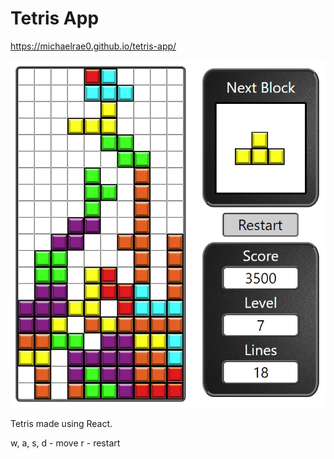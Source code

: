 # Tetris App



https://michaelrae0.github.io/tetris-app/

<p>
  <img src="https://github.com/michaelrae0/tetris-app/blob/master/src/images/tetris.PNG" width="600">
</p>

Tetris made using React. 

w, a, s, d - move
r - restart